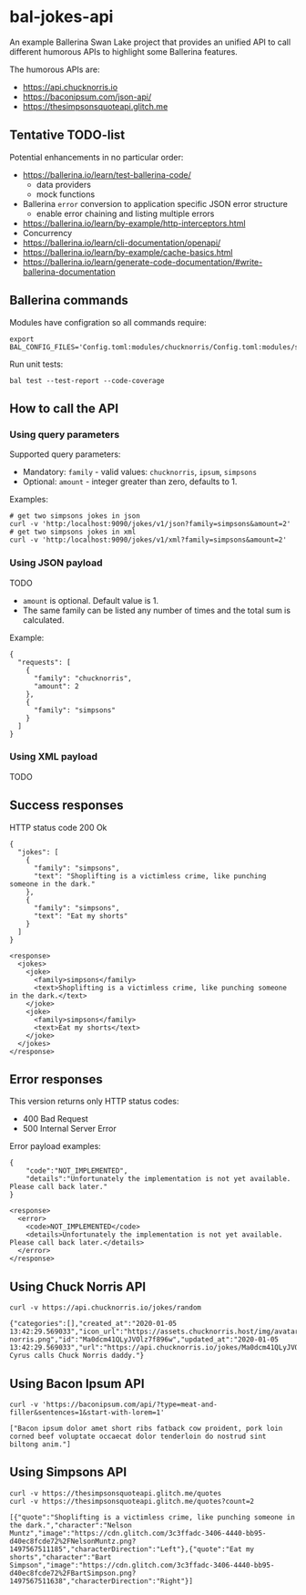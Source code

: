 # bal-jokes-api
An example Ballerina Swan Lake project that provides an unified API to call different humorous APIs to highlight some Ballerina features.

The humorous APIs are:

* https://api.chucknorris.io
* https://baconipsum.com/json-api/
* https://thesimpsonsquoteapi.glitch.me

## Tentative TODO-list
Potential enhancements in no particular order:

* https://ballerina.io/learn/test-ballerina-code/
  * data providers
  * mock functions
* Ballerina `error` conversion to application specific JSON error structure
  * enable error chaining and listing multiple errors
* https://ballerina.io/learn/by-example/http-interceptors.html
* Concurrency
* https://ballerina.io/learn/cli-documentation/openapi/
* https://ballerina.io/learn/by-example/cache-basics.html
* https://ballerina.io/learn/generate-code-documentation/#write-ballerina-documentation


## Ballerina commands
Modules have configration so all commands require:
```
export BAL_CONFIG_FILES='Config.toml:modules/chucknorris/Config.toml:modules/simpsons/Config.toml'
```

Run unit tests:
```
bal test --test-report --code-coverage
```

## How to call the API
### Using query parameters
Supported query parameters:
* Mandatory: `family` - valid values: `chucknorris`, `ipsum`, `simpsons`
* Optional: `amount` - integer greater than zero, defaults to 1.

Examples:
```
# get two simpsons jokes in json
curl -v 'http:/localhost:9090/jokes/v1/json?family=simpsons&amount=2'
# get two simpsons jokes in xml
curl -v 'http:/localhost:9090/jokes/v1/xml?family=simpsons&amount=2'
```

### Using JSON payload
TODO

* `amount` is optional. Default value is 1.
* The same family can be listed any number of times and the total sum is calculated.

Example:
```
{
  "requests": [
    {
      "family": "chucknorris",
      "amount": 2
    },
    {
      "family": "simpsons"
    }
  ]
}
```

### Using XML payload
TODO

## Success responses
HTTP status code 200 Ok
```
{
  "jokes": [
    {
      "family": "simpsons",
      "text": "Shoplifting is a victimless crime, like punching someone in the dark."
    },
    {
      "family": "simpsons",
      "text": "Eat my shorts"
    }
  ]
}
```
```
<response>
  <jokes>
    <joke>
      <family>simpsons</family>
      <text>Shoplifting is a victimless crime, like punching someone in the dark.</text>
    </joke>
    <joke>
      <family>simpsons</family>
      <text>Eat my shorts</text>
    </joke>
  </jokes>
</response>
```

## Error responses
This version returns only HTTP status codes:
* 400 Bad Request
* 500 Internal Server Error

Error payload examples:
```
{
    "code":"NOT_IMPLEMENTED", 
    "details":"Unfortunately the implementation is not yet available. Please call back later."
}
```
```
<response>
  <error>
    <code>NOT_IMPLEMENTED</code>
    <details>Unfortunately the implementation is not yet available. Please call back later.</details>
  </error>
</response>
```
## Using Chuck Norris API
```
curl -v https://api.chucknorris.io/jokes/random
```
```
{"categories":[],"created_at":"2020-01-05 13:42:29.569033","icon_url":"https://assets.chucknorris.host/img/avatar/chuck-norris.png","id":"Ma0dcm41QLyJVOlz7f896w","updated_at":"2020-01-05 13:42:29.569033","url":"https://api.chucknorris.io/jokes/Ma0dcm41QLyJVOlz7f896w","value":"Miley Cyrus calls Chuck Norris daddy."}
```

## Using Bacon Ipsum API
```
curl -v 'https://baconipsum.com/api/?type=meat-and-filler&sentences=1&start-with-lorem=1'
```
```
["Bacon ipsum dolor amet short ribs fatback cow proident, pork loin corned beef voluptate occaecat dolor tenderloin do nostrud sint biltong anim."]
```

## Using Simpsons API
```
curl -v https://thesimpsonsquoteapi.glitch.me/quotes
curl -v https://thesimpsonsquoteapi.glitch.me/quotes?count=2
```
```
[{"quote":"Shoplifting is a victimless crime, like punching someone in the dark.","character":"Nelson Muntz","image":"https://cdn.glitch.com/3c3ffadc-3406-4440-bb95-d40ec8fcde72%2FNelsonMuntz.png?1497567511185","characterDirection":"Left"},{"quote":"Eat my shorts","character":"Bart Simpson","image":"https://cdn.glitch.com/3c3ffadc-3406-4440-bb95-d40ec8fcde72%2FBartSimpson.png?1497567511638","characterDirection":"Right"}]
```
